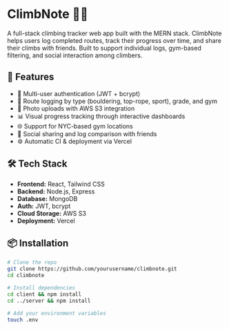 # ClimbNote 🧗‍♂️
A full-stack climbing tracker web app built with the MERN stack. ClimbNote helps users log completed routes, track their progress over time, and share their climbs with friends. Built to support individual logs, gym-based filtering, and social interaction among climbers.

## 🚀 Features
- 🔐 Multi-user authentication (JWT + bcrypt)
- 🧱 Route logging by type (bouldering, top-rope, sport), grade, and gym
- 📸 Photo uploads with AWS S3 integration
- 📊 Visual progress tracking through interactive dashboards
- 🌐 Support for NYC-based gym locations
- 🤝 Social sharing and log comparison with friends
- ⚙️ Automatic CI & deployment via Vercel

## 🛠️ Tech Stack
- **Frontend:** React, Tailwind CSS
- **Backend:** Node.js, Express
- **Database:** MongoDB
- **Auth:** JWT, bcrypt
- **Cloud Storage:** AWS S3
- **Deployment:** Vercel

## 📦 Installation

```bash
# Clone the repo
git clone https://github.com/yourusername/climbnote.git
cd climbnote

# Install dependencies
cd client && npm install
cd ../server && npm install

# Add your environment variables
touch .env

